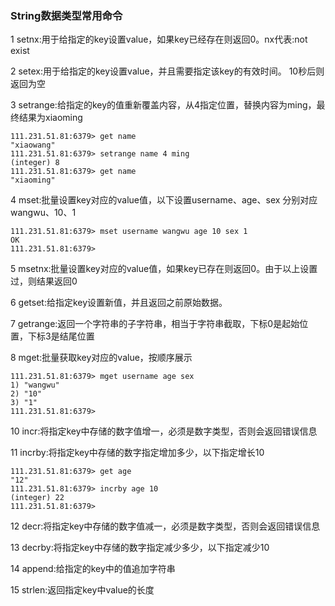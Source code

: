### **String数据类型常用命令**
1 setnx:用于给指定的key设置value，如果key已经存在则返回0。nx代表:not exist

2 setex:用于给指定的key设置value，并且需要指定该key的有效时间。 10秒后则返回为空

3 setrange:给指定的key的值重新覆盖内容，从4指定位置，替换内容为ming，最终结果为xiaoming
```
111.231.51.81:6379> get name
"xiaowang"
111.231.51.81:6379> setrange name 4 ming
(integer) 8
111.231.51.81:6379> get name
"xiaoming"
```
4 mset:批量设置key对应的value值，以下设置username、age、sex 分别对应 wangwu、10、1
```
111.231.51.81:6379> mset username wangwu age 10 sex 1  
OK  
111.231.51.81:6379>
```
5 msetnx:批量设置key对应的value值，如果key已存在则返回0。由于以上设置过，则结果返回0

6 getset:给指定key设置新值，并且返回之前原始数据。

7 getrange:返回一个字符串的子字符串，相当于字符串截取，下标0是起始位置，下标3是结尾位置

8 mget:批量获取key对应的value，按顺序展示
```
111.231.51.81:6379> mget username age sex  
1) "wangwu"  
2) "10"  
3) "1"  
111.231.51.81:6379>
```
10 incr:将指定key中存储的数字值增一，必须是数字类型，否则会返回错误信息

11 incrby:将指定key中存储的数字指定增加多少，以下指定增长10
```
111.231.51.81:6379> get age
"12"
111.231.51.81:6379> incrby age 10
(integer) 22
111.231.51.81:6379>
```

12 decr:将指定key中存储的数字值减一，必须是数字类型，否则会返回错误信息

13 decrby:将指定key中存储的数字指定减少多少，以下指定减少10

14 append:给指定的key中的值追加字符串

15 strlen:返回指定key中value的长度
<!--stackedit_data:
eyJoaXN0b3J5IjpbLTE1MDAzMzk4NTVdfQ==
-->